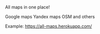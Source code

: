 All maps in one place!

Google maps
Yandex maps
OSM and others

Example:
https://all-maps.herokuapp.com/